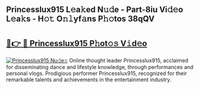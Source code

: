 ## Princesslux915 L𝚎a𝚔ed N𝚞𝚍e - Part-8iu Vi𝚍𝚎o L𝚎a𝚔s - H𝚘𝚝 O𝚗𝚕yf𝚊ns P𝚑𝚘tos 38qQV

# <h2><a href="http://kf4mz73.oniu.top/?m=Princesslux915">🔗👉 🔴 Princesslux915 P𝚑ot𝚘𝚜 V𝚒d𝚎o</a></h2>

[![Princesslux915 Nu𝚍e𝚜](https://i.imgur.com/0qMVB7G.gif)](http://kf4mz73.oniu.top/?m=Princesslux915)
Online thought leader Princesslux915, acclaimed for disseminating dance and lifestyle knowledge, through performances and personal vlogs. Prodigious performer Princesslux915, recognized for their remarkable talents and achievements in the entertainment industry.  
